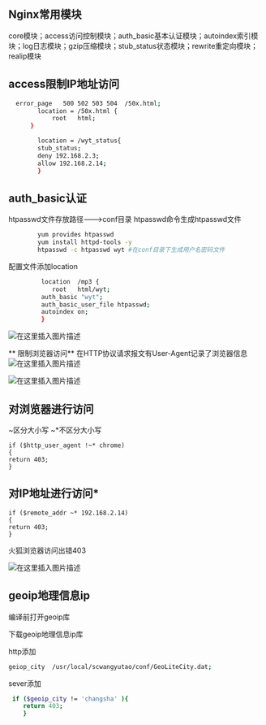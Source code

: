 ## Nginx常用模块

core模块；access访问控制模块；auth_basic基本认证模块；autoindex索引模块；log日志模块；gzip压缩模块；stub_status状态模块；rewrite重定向模块；realip模块

## access限制IP地址访问

```bash
  error_page   500 502 503 504  /50x.html;
        location = /50x.html {
            root   html;
      }

        location = /wyt_status{
        stub_status;
        deny 192.168.2.3;
        allow 192.168.2.14;
        }
```
## auth_basic认证

htpasswd文件存放路径--->conf目录
htpasswd命令生成htpasswd文件
```bash
		yum provides htpasswd
		yum install httpd-tools -y
		htpasswd -c htpasswd wyt #在conf目录下生成用户名密码文件

```
配置文件添加location
```bash
         location  /mp3 {
            root   html/wyt;
         auth_basic "wyt";
         auth_basic_user_file htpasswd;
         autoindex on;
         }
```
    
![在这里插入图片描述](https://img-blog.csdnimg.cn/75bfa2e0bdb9462f93887ed11baee1a4.png?x-oss-process=image/watermark,type_d3F5LXplbmhlaQ,shadow_50,text_Q1NETiBAeXV0YW9fNTE3,size_20,color_FFFFFF,t_70,g_se,x_16)

** 限制浏览器访问**
在HTTP协议请求报文有User-Agent记录了浏览器信息
![在这里插入图片描述](https://img-blog.csdnimg.cn/e568b03c74974cde938c7b779a81ff28.png?x-oss-process=image/watermark,type_d3F5LXplbmhlaQ,shadow_50,text_Q1NETiBAeXV0YW9fNTE3,size_17,color_FFFFFF,t_70,g_se,x_16)

![在这里插入图片描述](https://img-blog.csdnimg.cn/9195962cc7cc440196ff627bf08714cd.png?x-oss-process=image/watermark,type_d3F5LXplbmhlaQ,shadow_50,text_Q1NETiBAeXV0YW9fNTE3,size_20,color_FFFFFF,t_70,g_se,x_16)

## 对浏览器进行访问

~区分大小写
~*不区分大小写

```
if ($http_user_agent !~* chrome)
{
return 403;
}
```
## 对IP地址进行访问*
```
if ($remote_addr ~* 192.168.2.14)
{
return 403;
}
```
火狐浏览器访问出错403

![在这里插入图片描述](https://img-blog.csdnimg.cn/27ac50fb7d6f4957bf5c00826100e353.png?x-oss-process=image/watermark,type_d3F5LXplbmhlaQ,shadow_50,text_Q1NETiBAeXV0YW9fNTE3,size_20,color_FFFFFF,t_70,g_se,x_16)

## geoip地理信息ip

编译前打开geoip库

下载geoip地理信息ip库

http添加

```bash
geiop_city  /usr/local/scwangyutao/conf/GeoLiteCity.dat;
```

sever添加
```bash
 if ($geoip_city != 'changsha' ){
	return 403;
	}
```


